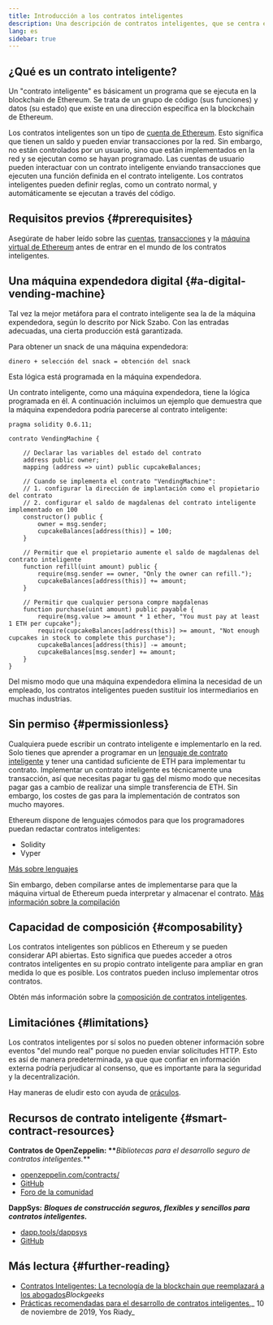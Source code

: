 ```yaml
---
title: Introducción a los contratos inteligentes
description: Una descripción de contratos inteligentes, que se centra en sus características y limitaciones únicas.
lang: es
sidebar: true
---
```


## ¿Qué es un contrato inteligente?

Un "contrato inteligente" es básicament un programa que se ejecuta en la blockchain de Ethereum. Se trata de un grupo de código (sus funciones) y datos (su estado) que existe en una dirección específica en la blockchain de Ethereum.

Los contratos inteligentes son un tipo de [cuenta de Ethereum](/developers/docs/accounts/). Esto significa que tienen un saldo y pueden enviar transacciones por la red. Sin embargo, no están controlados por un usuario, sino que están implementados en la red y se ejecutan como se hayan programado. Las cuentas de usuario pueden interactuar con un contrato inteligente enviando transacciones que ejecuten una función definida en el contrato inteligente. Los contratos inteligentes pueden definir reglas, como un contrato normal, y automáticamente se ejecutan a través del código.

## Requisitos previos {#prerequisites}

Asegúrate de haber leído sobre las [cuentas](/developers/docs/accounts/), [transacciones](/developers/docs/transactions/) y la [máquina virtual de Ethereum](/developers/docs/evm/) antes de entrar en el mundo de los contratos inteligentes.

<!-- TODO simpler example... scheduling payments in Ethereum is actually difficult -->
<!-- TODO show an example smart contract, e.g. an implementation of a vending machine -->

## Una máquina expendedora digital {#a-digital-vending-machine}

Tal vez la mejor metáfora para el contrato inteligente sea la de la máquina expendedora, según lo descrito por Nick Szabo. Con las entradas adecuadas, una cierta producción está garantizada.

Para obtener un snack de una máquina expendedora:

```
dinero + selección del snack = obtención del snack
```

Esta lógica está programada en la máquina expendedora.

Un contrato inteligente, como una máquina expendedora, tiene la lógica programada en él. A continuación incluimos un ejemplo que demuestra que la máquina expendedora podría parecerse al contrato inteligente:

```solidity
pragma solidity 0.6.11;

contrato VendingMachine {

    // Declarar las variables del estado del contrato
    address public owner;
    mapping (address => uint) public cupcakeBalances;

    // Cuando se implementa el contrato "VendingMachine":
    // 1. configurar la dirección de implantación como el propietario del contrato
    // 2. configurar el saldo de magdalenas del contrato inteligente implementado en 100
    constructor() public {
        owner = msg.sender;
        cupcakeBalances[address(this)] = 100;
    }

    // Permitir que el propietario aumente el saldo de magdalenas del contrato inteligente
    function refill(uint amount) public {
        require(msg.sender == owner, "Only the owner can refill.");
        cupcakeBalances[address(this)] += amount;
    }

    // Permitir que cualquier persona compre magdalenas
    function purchase(uint amount) public payable {
        require(msg.value >= amount * 1 ether, "You must pay at least 1 ETH per cupcake");
        require(cupcakeBalances[address(this)] >= amount, "Not enough cupcakes in stock to complete this purchase");
        cupcakeBalances[address(this)] -= amount;
        cupcakeBalances[msg.sender] += amount;
    }
}
```

Del mismo modo que una máquina expendedora elimina la necesidad de un empleado, los contratos inteligentes pueden sustituir los intermediarios en muchas industrias.

## Sin permiso {#permissionless}

Cualquiera puede escribir un contrato inteligente e implementarlo en la red. Solo tienes que aprender a programar en un [lenguaje de contrato inteligente](/developers/docs/smart-contracts/languages/) y tener una cantidad suficiente de ETH para implementar tu contrato. Implementar un contrato inteligente es técnicamente una transacción, así que necesitas pagar tu [gas](/developers/docs/gas/) del mismo modo que necesitas pagar gas a cambio de realizar una simple transferencia de ETH. Sin embargo, los costes de gas para la implementación de contratos son mucho mayores.

Ethereum dispone de lenguajes cómodos para que los programadores puedan redactar contratos inteligentes:

- Solidity
- Vyper

[Más sobre lenguajes](/developers/docs/smart-contracts/languages/)

Sin embargo, deben compilarse antes de implementarse para que la máquina virtual de Ethereum pueda interpretar y almacenar el contrato. [Más información sobre la compilación](/developers/docs/smart-contracts/compiling/)

## Capacidad de composición {#composability}

Los contratos inteligentes son públicos en Ethereum y se pueden considerar API abiertas. Esto significa que puedes acceder a otros contratos inteligentes en su propio contrato inteligente para ampliar en gran medida lo que es posible. Los contratos pueden incluso implementar otros contratos.

Obtén más información sobre la [composición de contratos inteligentes](/developers/docs/smart-contracts/composability/).

## Limitaciónes {#limitations}

Los contratos inteligentes por sí solos no pueden obtener información sobre eventos "del mundo real" porque no pueden enviar solicitudes HTTP. Esto es así de manera predeterminada, ya que que confiar en información externa podría perjudicar al consenso, que es importante para la seguridad y la decentralización.

Hay maneras de eludir esto con ayuda de [oráculos](/developers/docs/oracles/).

## Recursos de contrato inteligente {#smart-contract-resources}

**Contratos de OpenZeppelin: \*\***_Bibliotecas para el desarrollo seguro de contratos inteligentes._\*\*

- [openzeppelin.com/contracts/](https://openzeppelin.com/contracts/)
- [GitHub](https://github.com/OpenZeppelin/openzeppelin-contracts)
- [Foro de la comunidad](https://forum.openzeppelin.com/c/general/16)

**DappSys:** **_Bloques de construcción seguros, flexibles y sencillos para contratos inteligentes._**

- [dapp.tools/dappsys](https://dapp.tools/dappsys/)
- [GitHub](https://github.com/dapphub/dappsys)

## Más lectura {#further-reading}

- [Contratos Inteligentes: La tecnología de la blockchain que reemplazará a los abogados](https://blockgeeks.com/guides/smart-contracts/)_Blockgeeks_
- [Prácticas recomendadas para el desarrollo de contratos inteligentes,](https://yos.io/2019/11/10/smart-contract-development-best-practices/)_ 10 de noviembre de 2019, Yos Riady_
